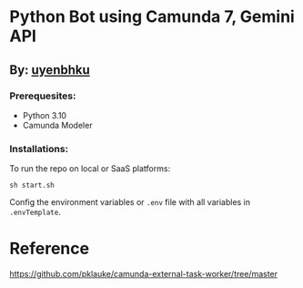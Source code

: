 
# Python Bot using Camunda 7, Gemini API

## By: [uyenbhku](https://github.com/uyenbhku)

### Prerequesites:
- Python 3.10
- Camunda Modeler


### Installations:
To run the repo on local or SaaS platforms: 

```
sh start.sh
```
Config the environment variables or `.env` file with all variables in `.envTemplate`.


# Reference
https://github.com/pklauke/camunda-external-task-worker/tree/master

